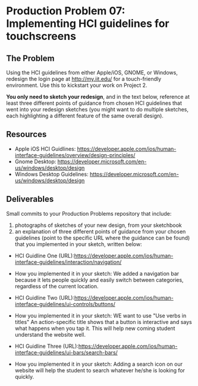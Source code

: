 # Production Problem 07: Implementing HCI guidelines for touchscreens

## The Problem

Using the HCI guidelines from either Apple/iOS, GNOME, or Windows, redesign the login page at
http://my.iit.edu/ for a touch-friendly environment. Use this to kickstart your work on Project 2.

**You only need to sketch your redesign**, and in the text below, reference at least three different
points of guidance from chosen HCI guidelines that went into your redesign sketches (you might
want to do multiple sketches, each highlighting a different feature of the same overall design).

## Resources

* Apple iOS HCI Guidlines:
  https://developer.apple.com/ios/human-interface-guidelines/overview/design-principles/
* Gnome Desktop:
  https://developer.microsoft.com/en-us/windows/desktop/design
* Windows Desktop Guidelines:
  https://developer.microsoft.com/en-us/windows/desktop/design

## Deliverables

Small commits to your Production Problems repository that include:

1) photographs of sketches of your new design, from your sketchbook
2) an explanation of three different points of guidance from your chosen guidelines (point to the
   specific URL where the guidance can be found) that you implemented in your sketch, written below:

* HCI Guidline One (URL):https://developer.apple.com/ios/human-interface-guidelines/interaction/navigation/
* How you implemented it in your sketch: We added a navigation bar because it lets people quickly and easily switch between categories, regardless of the current location.

* HCI Guidline Two (URL):https://developer.apple.com/ios/human-interface-guidelines/ui-controls/buttons/
* How you implemented it in your sketch: WE want to use "Use verbs in titles" An action-specific title shows that a button is interactive and says what happens when you tap it. This will help new coming student understand the website well.

* HCI Guidline Three (URL):https://developer.apple.com/ios/human-interface-guidelines/ui-bars/search-bars/
* How you implemented it in your sketch: Adding a search icon on our website will help the student to search whatever he/she is looking for quickly.
